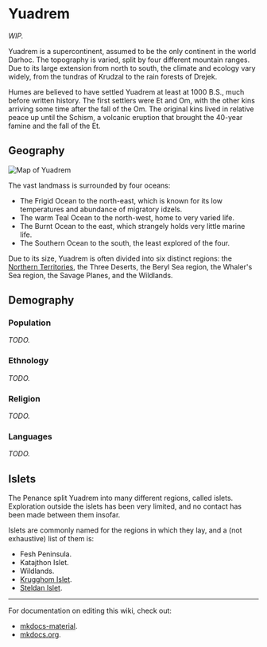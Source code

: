 # Yuadrem
*WIP.*

Yuadrem is a supercontinent, assumed to be the only continent in the world Darhoc.
The topography is varied, split by four different mountain ranges.
Due to its large extension from north to south, the climate and ecology vary widely, from the tundras of Krudzal to the rain forests of Drejek.

Humes are believed to have settled Yuadrem at least at 1000 B.S., much before written history.
The first settlers were Et and Om, with the other kins arriving some time after the fall of the Om.
The original kins lived in relative peace up until the Schism, a volcanic eruption that brought the 40-year famine and the fall of the Et.
<!-- I should add lotsa links here... -->

## Geography
![Map of Yuadrem](img/world_map_v083.png)

The vast landmass is surrounded by four oceans:
* The Frigid Ocean to the north-east, which is known for its low temperatures and abundance of migratory idzels.
* The warm Teal Ocean to the north-west, home to very varied life.
* The Burnt Ocean to the east, which strangely holds very little marine life.
* The Southern Ocean to the south, the least explored of the four.

Due to its size, Yuadrem is often divided into six distinct regions: the [Northern Territories](world/northern_territories/index.md), the Three Deserts<!-- TODO. Link. -->, the Beryl Sea region<!-- TODO. Link. -->, the Whaler's Sea region<!-- TODO. Link. -->, the Savage Planes<!-- TODO. Link. -->, and the Wildlands<!-- TODO. Link. -->.

<!-- Splitting Yuadrem in two, the Three Deserts.
*TODO.*

On the occidental side of the continent, the Beryl Sea and its surrounding landmasses.
*TODO.*

On the oriental side of the continent, the Whaler's Sea, littered by coasts and archipelagos.
*TODO.*

South of the Dead Sea are the Savage Planes.
*TODO.*

The southernmost lands of Yuadrem are the Wildlands, a vast and mostly unexplored array of forests.
*TODO.* -->

## Demography
### Population
*TODO.*

### Ethnology
*TODO.*

### Religion
*TODO.*

### Languages
*TODO.*

## Islets
The Penance split Yuadrem into many different regions, called islets.
Exploration outside the islets has been very limited, and no contact has been made between them insofar.

Islets are commonly named for the regions in which they lay, and a (not exhaustive) list of them is:
* Fesh Peninsula.
* Katajthon Islet.
* Wildlands.
* [Krugghom Islet](islets/krugghom_islet/index.md).
* [Steldan Islet](islets/steldan_islet/index.md).

---
For documentation on editing this wiki, check out:

* [mkdocs-material](https://squidfunk.github.io/mkdocs-material/creating-your-site/).
* [mkdocs.org](https://www.mkdocs.org).
